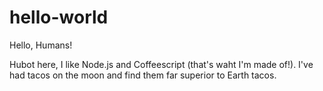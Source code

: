 # hello-world

Hello, Humans!

Hubot here, I like Node.js and Coffeescript (that's waht I'm made of!).
I've had tacos on the moon and find them far superior to Earth tacos.
